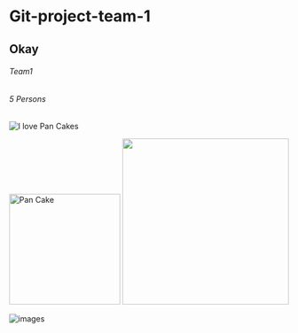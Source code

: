 # Git-project-team-1

## Okay

###### Team1

###### 5 Persons

![I love Pan Cakes](https://images.pexels.com/photos/349728/pexels-photo-349728.jpeg?auto=compress&cs=tinysrgb&w=1260&h=750&dpr=1)

 <img src="https://images.pexels.com/photos/349728/pexels-photo-349728.jpeg?auto=compress&cs=tinysrgb&w=1260&h=750&dpr=1" width="200" title="Pan Cake">
<img src="https://user-images.githubusercontent.com/118299210/208113423-db42039b-4c18-4653-82c2-ace371391e32.png" width="300">

![images](https://user-images.githubusercontent.com/118406978/208235127-d15ec271-70ea-4ad8-832e-ec29ebbfc249.jpg)
